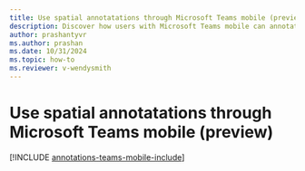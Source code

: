 ```yaml
---
title: Use spatial annotatations through Microsoft Teams mobile (preview)
description: Discover how users with Microsoft Teams mobile can annotate in another user's enviornment.
author: prashantyvr
ms.author: prashan
ms.date: 10/31/2024
ms.topic: how-to
ms.reviewer: v-wendysmith
---
```


# Use spatial annotatations through Microsoft Teams mobile (preview)

[!INCLUDE [annotations-teams-mobile-include](../includes/annotations-teams-mobile.md)]

<!--- This topic is in RA and Field Service. Field Service topic is annotations-teams-mobile.md --->